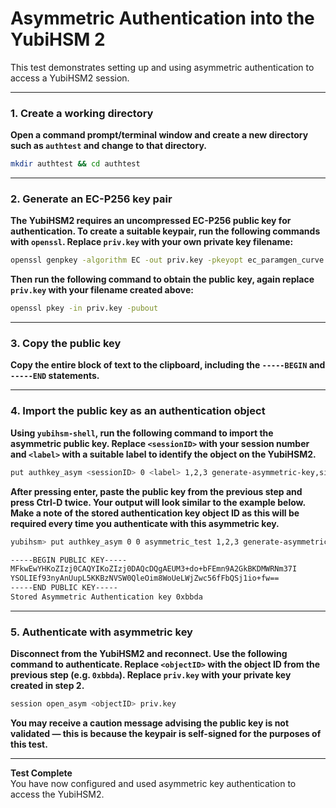 # Asymmetric Authentication into the YubiHSM 2

This test demonstrates setting up and using asymmetric authentication to access a YubiHSM2 session.

---

### 1. Create a working directory

**Open a command prompt/terminal window and create a new directory such as `authtest` and change to that directory.**

```bash
mkdir authtest && cd authtest
```

---

### 2. Generate an EC-P256 key pair

**The YubiHSM2 requires an uncompressed EC-P256 public key for authentication. To create a suitable keypair, run the following commands with `openssl`. Replace `priv.key` with your own private key filename:**

```bash
openssl genpkey -algorithm EC -out priv.key -pkeyopt ec_paramgen_curve:P-256 -pkeyopt ec_param_enc:named_curve
```

**Then run the following command to obtain the public key, again replace `priv.key` with your filename created above:**

```bash
openssl pkey -in priv.key -pubout
```

---

### 3. Copy the public key

**Copy the entire block of text to the clipboard, including the `-----BEGIN` and `-----END` statements.**

---

### 4. Import the public key as an authentication object

**Using `yubihsm-shell`, run the following command to import the asymmetric public key. Replace `<sessionID>` with your session number and `<label>` with a suitable label to identify the object on the YubiHSM2.**

```bash
put authkey_asym <sessionID> 0 <label> 1,2,3 generate-asymmetric-key,sign-pkcs sign-pkcs
```

**After pressing enter, paste the public key from the previous step and press Ctrl-D twice. Your output will look similar to the example below. Make a note of the stored authentication key object ID as this will be required every time you authenticate with this asymmetric key.**

```bash
yubihsm> put authkey_asym 0 0 asymmetric_test 1,2,3 generate-asymmetric-key,sign-pkcs sign-pkcs

-----BEGIN PUBLIC KEY-----
MFkwEwYHKoZIzj0CAQYIKoZIzj0DAQcDQgAEUM3+do+bFEmn9A2GkBKDMWRNm37I
YSOLIEf93nyAnUupL5KKBzNVSW0QleOim8WoUeLWjZwc56fFbQSj1io+fw==
-----END PUBLIC KEY-----
Stored Asymmetric Authentication key 0xbbda
```

---

### 5. Authenticate with asymmetric key

**Disconnect from the YubiHSM2 and reconnect. Use the following command to authenticate. Replace `<objectID>` with the object ID from the previous step (e.g. `0xbbda`). Replace `priv.key` with your private key created in step 2.**

```bash
session open_asym <objectID> priv.key
```

**You may receive a caution message advising the public key is not validated — this is because the keypair is self-signed for the purposes of this test.**

---

**Test Complete**  
You have now configured and used asymmetric key authentication to access the YubiHSM2.
